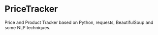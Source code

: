 # PriceTracker
Price and Product Tracker based on Python, requests, BeautifulSoup and some NLP techniques.
